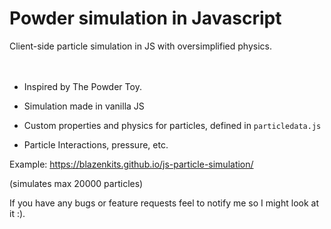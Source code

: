 # Powder simulation in Javascript

Client-side particle simulation in JS with oversimplified physics.
<br/>
<br/>
<br/>
- Inspired by The Powder Toy.

- Simulation made in vanilla JS

- Custom properties and physics for particles, defined in `particledata.js`

- Particle Interactions, pressure, etc.

Example: https://blazenkits.github.io/js-particle-simulation/

(simulates max 20000 particles)

If you have any bugs or feature requests feel to notify me so I might look at it :).
